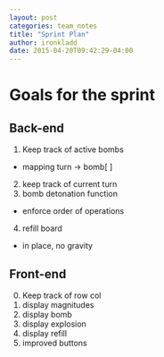 ```yaml
---
layout: post
categories: team_notes
title: "Sprint Plan"
author: ironkladd
date: 2015-04-20T09:42:29-04:00
---
```


# Goals for the sprint

## Back-end

1. Keep track of active bombs
  - mapping turn -> bomb[ ]
2. keep track of current turn
3. bomb detonation function
  - enforce order of operations
4. refill board
  - in place, no gravity

## Front-end

0. Keep track of row col
1. display magnitudes
2. display bomb
3. display explosion
4. display refill
5. improved buttons
